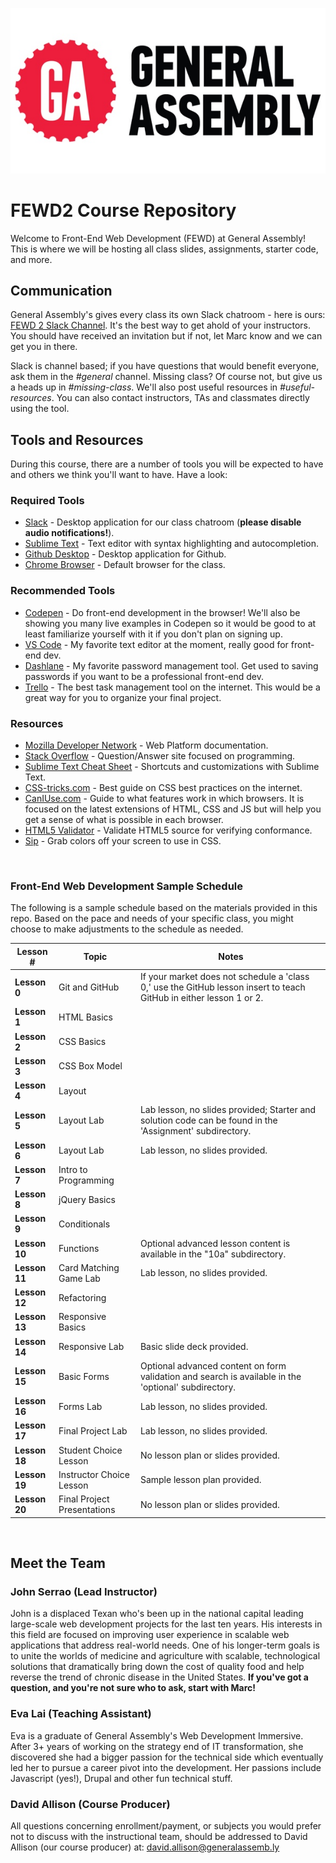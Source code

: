 ![GeneralAssemb.ly](ga-logo.jpg)

# FEWD2 Course Repository
Welcome to Front-End Web Development (FEWD) at General Assembly! This is where we will be hosting all class slides, assignments, starter code, and more.

## Communication
General Assembly's gives every class its own Slack chatroom - here is ours: [FEWD 2 Slack Channel](https://fewddc41.slack.com). It's the best way to get ahold of your instructors. You should have received an invitation but if not, let Marc know and we can get you in there.

Slack is channel based; if you have questions that would benefit everyone, ask them in the *#general* channel. Missing class? Of course not, but give us a heads up in *#missing-class*. We'll also post useful resources in *#useful-resources*. You can also contact instructors, TAs and classmates directly using the tool.

## Tools and Resources
During this course, there are a number of tools you will be expected to have and others we think you'll want to have. Have a look:

### Required Tools
* [Slack](https://slack.com/downloads) - Desktop application for our class chatroom (**please disable audio notifications!**).
* [Sublime Text](http://www.sublimetext.com/3) - Text editor with syntax highlighting and autocompletion.
* [Github Desktop](https://desktop.github.com/) - Desktop application for Github.
* [Chrome Browser](https://www.google.com/chrome/browser/desktop/) - Default browser for the class.

### Recommended Tools
* [Codepen](https://codepen.io) - Do front-end development in the browser! We'll also be showing you many live examples in Codepen so it would be good to at least familiarize yourself with it if you don't plan on signing up.
* [VS Code](https://code.visualstudio.com/) - My favorite text editor at the moment, really good for front-end dev.
* [Dashlane](https://dashlane.com) - My favorite password management tool. Get used to saving passwords if you want to be a professional front-end dev.
* [Trello](https://trello.com) - The best task management tool on the internet. This would be a great way for you to organize your final project.

### Resources
* [Mozilla Developer Network](https://developer.mozilla.org/en-US/) - Web Platform documentation.
* [Stack Overflow](http://stackoverflow.com/) - Question/Answer site focused on programming.
* [Sublime Text Cheat Sheet](http://www.cheatography.com/martinprins/cheat-sheets/sublime-text-3-osx/) - Shortcuts and customizations with Sublime Text.
* [CSS-tricks.com](https://css-tricks.com) - Best guide on CSS best practices on the internet.
* [CanIUse.com](http://caniuse.com/) - Guide to what features work in which browsers. It is focused on the latest extensions of HTML, CSS and JS but will help you get a sense of what is possible in each browser.
* [HTML5 Validator](https://html5.validator.nu/) - Validate HTML5 source for verifying conformance.
* [Sip](https://itunes.apple.com/us/app/sip/id507257563?mt=12) - Grab colors off your screen to use in CSS.

<br>

### Front-End Web Development Sample Schedule

The following is a sample schedule based on the materials provided in this repo. Based on the pace and needs of your specific class, you might choose to make adjustments to the schedule as needed.

|Lesson # | Topic | Notes|
|----|---------|---------------|
| __Lesson 0__| Git and GitHub | If your market does not schedule a 'class 0,' use the GitHub lesson insert to teach GitHub in either lesson 1 or 2. |
| __Lesson 1__| HTML Basics |  |
| __Lesson 2__| CSS Basics |  |
| __Lesson 3__| CSS Box Model |  |
| __Lesson 4__| Layout |  |
| __Lesson 5__| Layout Lab | Lab lesson, no slides provided; Starter and solution code can be found in the 'Assignment' subdirectory. |
| __Lesson 6__| Layout Lab | Lab lesson, no slides provided. |
| __Lesson 7__| Intro to Programming | |
| __Lesson 8__| jQuery Basics | |
| __Lesson 9__| Conditionals | |
| __Lesson 10__| Functions | Optional advanced lesson content is available in the "10a" subdirectory. |
| __Lesson 11__| Card Matching Game Lab | Lab lesson, no slides provided. |
| __Lesson 12__| Refactoring | |
| __Lesson 13__| Responsive Basics | |
| __Lesson 14__| Responsive Lab | Basic slide deck provided. |
| __Lesson 15__| Basic Forms | Optional advanced content on form validation and search is available in the 'optional' subdirectory. |
| __Lesson 16__| Forms Lab | Lab lesson, no slides provided. |
| __Lesson 17__| Final Project Lab | Lab lesson, no slides provided. |
| __Lesson 18__| Student Choice Lesson | No lesson plan or slides provided. |
| __Lesson 19__| Instructor Choice Lesson | Sample lesson plan provided. |
| __Lesson 20__| Final Project Presentations | No lesson plan or slides provided. |

<br>

## Meet the Team
### John Serrao (Lead Instructor)
John is a displaced Texan who's been up in the national capital leading large-scale web development projects for the last ten years. His interests in this field are focused on improving user experience in scalable web applications that address real-world needs. One of his longer-term goals is to unite the worlds of medicine and agriculture with scalable, technological solutions that dramatically bring down the cost of quality food and help reverse the trend of chronic disease in the United States. **If you've got a question, and you're not sure who to ask, start with Marc!**

### Eva Lai (Teaching Assistant)
Eva is a graduate of General Assembly's Web Development Immersive. After 3+ years of working on the strategy end of IT transformation, she discovered she had a bigger passion for the technical side which eventually led her to pursue a career pivot into the development. Her passions include Javascript (yes!), Drupal and other fun technical stuff.

### David Allison (Course Producer)
All questions concerning enrollment/payment, or subjects you would prefer not to discuss with the instructional team, should be addressed to David Allison (our course producer) at: david.allison@generalassemb.ly
